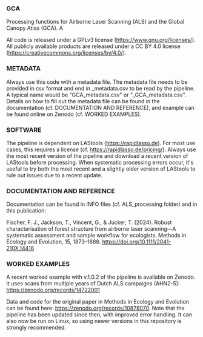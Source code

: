 ### GCA
Processing functions for Airborne Laser Scanning (ALS) and the Global Canopy Atlas (GCA). A

All code is released under a GPLv3 license (https://www.gnu.org/licenses/). All publicly available products are released under a CC BY 4.0 license (https://creativecommons.org/licenses/by/4.0/).

### METADATA
Always use this code with a metadata file. The metadata file needs to be provided in csv format and end in _metadata.csv to be read by the pipeline. A typical name would be "GCA_metadata.csv" or "_GCA_metadata.csv". Details on how to fill out the metadata file can be found in the documentation (cf. DOCUMENTATION AND REFERENCE), and example can be found online on Zenodo (cf. WORKED EXAMPLES).

### SOFTWARE 
The pipeline is dependent on LAStools (https://rapidlasso.de). For most use cases, this requires a license (cf. https://rapidlasso.de/pricing/). Always use the most recent version of the pipeline and download a recent version of LAStools before processing. When systematic processing errors occur, it's useful to try both the most recent and a slightly older version of LAStools to rule out issues due to a recent update.

### DOCUMENTATION AND REFERENCE
Documentation can be found in INFO files (cf. ALS_processing folder) and in this publication: 

Fischer, F. J., Jackson, T., Vincent, G., & Jucker, T. (2024). Robust characterisation of forest structure from airborne laser scanning—A systematic assessment and sample workflow for ecologists. Methods in Ecology and Evolution, 15, 1873–1888. https://doi.org/10.1111/2041-210X.14416 

### WORKED EXAMPLES

A recent worked example with v.1.0.2 of the pipeline is available on Zenodo. It uses scans from multiple years of Dutch ALS campaigns (AHN2-5): https://zenodo.org/records/14722001

Data and code for the original paper in Methods in Ecology and Evolution can be found here: https://zenodo.org/records/10878070. Note that the pipeline has been updated since then, with improved error handling. It can also now be run on Linux, so using newer versions in this repository is strongly recommended.
